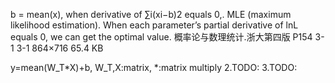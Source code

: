 

<!--
 * @version:
 * @Author:  StevenJokes https://github.com/StevenJokes
 * @Date: 2020-09-13 18:49:47
 * @LastEditors:  StevenJokes https://github.com/StevenJokes
 * @LastEditTime: 2020-09-13 18:50:03
 * @Description:https://discuss.d2l.ai/t/linear-regression/41
 * @TODO::
 * @Reference:
-->

b = mean(x), when derivative of ∑i(xi−b)2 equals 0,.
MLE (maximum likelihood estimation).
When each parameter’s partial derivative of lnL equals 0, we can get the optimal value.
概率论与数理统计.浙大第四版 P154
3-1
3-1
864×716 65.4 KB

y=mean(W_T*X)+b, W_T,X:matrix, *:matrix multiply
2.TODO:
3.TODO:
